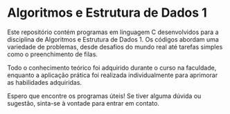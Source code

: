 
  # Algoritmos e Estrutura de Dados 1

Este repositório contém programas em linguagem C desenvolvidos para a disciplina de Algoritmos e Estrutura de Dados 1. Os códigos abordam uma variedade de problemas, desde desafios do mundo real até tarefas simples como o preenchimento de filas.

Todo o conhecimento teórico foi adquirido durante o curso na faculdade, enquanto a aplicação prática foi realizada individualmente para aprimorar as habilidades adquiridas.

Espero que encontre os programas úteis! Se tiver alguma dúvida ou sugestão, sinta-se à vontade para entrar em contato.

